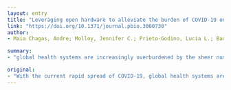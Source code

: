 ```yaml
---
layout: entry
title: "Leveraging open hardware to alleviate the burden of COVID-19 on global health systems"
link: "https://doi.org/10.1371/journal.pbio.3000730"
author:
- Maia Chagas, Andre; Molloy, Jennifer C.; Prieto-Godino, Lucia L.; Baden, Tom

summary:
- "global health systems are increasingly overburdened by the sheer number of people that need diagnosis, isolation and treatment. Shortcomings are evident across the board, from staffing, facilities for rapid and reliable testing to availability of hospital beds and key medical-grade equipment. The scale and breadth of the problem calls for an equally substantive response not only from frontline workers such as medical staff and scientists."

original:
- "With the current rapid spread of COVID-19, global health systems are increasingly overburdened by the sheer number of people that need diagnosis, isolation and treatment. Shortcomings are evident across the board, from staffing, facilities for rapid and reliable testing to availability of hospital beds and key medical-grade equipment. The scale and breadth of the problem calls for an equally substantive response not only from frontline workers such as medical staff and scientists, but from skilled members of the public who have the time, facilities and knowledge to meaningfully contribute to a consolidated global response. Here, we summarise community-driven approaches based on Free and Open Source scientific and medical Hardware (FOSH) as well as personal protective equipment (PPE) currently being developed and deployed to support the global response for COVID-19 prevention, patient treatment and diagnostics."
---
```


